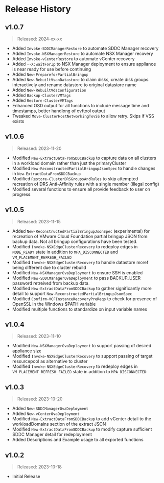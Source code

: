 # Release History

## v1.0.7

> Released: 2024-xx-xx

- Added `Invoke-SDDCManagerRestore` to automate SDDC Manager recovery
- Added `Invoke-NSXManagerRestore` to automate NSX Manager recovery
- Added `Invoke-vCenterRestore` to automate vCenter recovery
- Added `--X:waitForIp` to NSX Manager deployment to ensure appliance is near ready for use before continuing
- Added `New-PrepareforPartialBringup`
- Added `New-RebuiltVsanDatastore` to claim disks, create disk groups interactively and rename datastore to original datastore name
- Added `New-RebuiltVdsConfiguration`
- Added `Backup-ClusterVMTags`
- Added `Restore-ClusterVMTags`
- Enhanced OSD output for all functions to include message time and timestamps, better handlong of ovftool output
- Tweaked `Move-ClusterHostNetworkingTovSS` to allow retry. Skips if VSS exists

## v1.0.6

> Released: 2023-11-20

- Modified `New-ExtractDataFromSDDCBackup` to capture data on all clusters in a workload domain rather than just the primaryCluster
- Modified `New-ReconstructedPartialBringupJsonSpec` to handle changes in `New-ExtractDataFromSDDCBackup`
- Modified `Restore-ClusterDRSGroupsAndRules` to skip attempted recreation of DRS Anti-Affinity rules with a single member (illegal config)
- Modified several functions to ensure all provide feedback to user on progress

## v1.0.5

> Released: 2023-11-15

- Added `New-ReconstructedPartialBringupJsonSpec` (experimental) for recreation of VMware Cloud Foundation partial bringup JSON from backup data. Not all bringup configurations have been tested.
- Modified `Invoke-NSXEdgeClusterRecovery` to redeploy edges in `NODE_READY` state in addition to `MPA_DISCONNECTED` and `VM_PLACEMENT_REFRESH_FAILED`
- Modified `Invoke-NSXEdgeClusterRecovery` to handle datastore moref being different due to cluster rebuild
- Modified `New-NSXManagerOvaDeployment` to ensure SSH is enabled
- Modified `New-SDDCManagerOvaDeployment` to pass BACKUP_USER password retreived from backup data.
- Modified `New-ExtractDataFromSDDCBackup` to gather significantly more detail to support `New-ReconstructedPartialBringupJsonSpec`
- Modified `Confirm-VCFInstanceRecoveryPreReqs` to check for presence of OpenSSL in the Windows $PATH variable
- Modified multiple functions to standardize on input variable names

## v1.0.4

> Released: 2023-11-10

- Modified `New-NSXManagerOvaDeployment` to support passing of desired appliance size
- Modified `Invoke-NSXEdgeClusterRecovery` to support passing of target resourcepool as alternative to cluster
- Modified `Invoke-NSXEdgeClusterRecovery` to redeploy edges in `VM_PLACEMENT_REFRESH_FAILED` state in addition to `MPA_DISCONNECTED`

## v1.0.3

> Released: 2023-10-20

- Added `New-SDDCManagerOvaDeployment`
- Added `New-vCenterOvaDeployment`
- Modified `New-ExtractDataFromSDDCBackup` to add vCenter detail to the workloadDomains section of the extract JSON
- Modified `New-ExtractDataFromSDDCBackup` to modify capture sufficient SDDC Manager detail for redeployment
- Added Descriptions and Example usage to all exported functions 

## v1.0.2

> Released: 2023-10-18

- Initial Release
